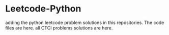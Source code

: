 # Leetcode-Python
adding the python leetcode problem solutions in this repositories. 
The code files are here.
all CTCI problems solutions are here.





































































































































































































































































































































































































































































































































































































































































































































































































































































































































































































































































































































































































































































































